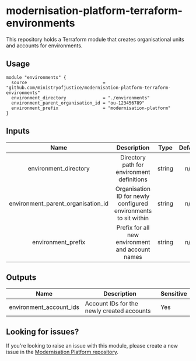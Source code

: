 # modernisation-platform-terraform-environments

This repository holds a Terraform module that creates organisational units and accounts for environments.

## Usage
```
module "environments" {
  source                             = "github.com/ministryofjustice/modernisation-platform-terraform-environments"
  environment_directory              = "./environments"
  environment_parent_organisation_id = "ou-123456789"
  environment_prefix                 = "modernisation-platform"
}
```

## Inputs
|                Name                |                           Description                           |  Type  | Default | Required |
|:----------------------------------:|:---------------------------------------------------------------:|:------:|:-------:|----------|
|        environment_directory       |            Directory path for environment definitions           | string |   n/a   | yes      |
| environment_parent_organisation_id | Organisation ID for newly configured environments to sit within | string |   n/a   | yes      |
|         environment_prefix         |         Prefix for all new environment and account names        | string |   n/a   | yes      |

## Outputs
| Name                    | Description                                | Sensitive |
|-------------------------|--------------------------------------------|-----------|
| environment_account_ids | Account IDs for the newly created accounts | Yes       |

## Looking for issues?
If you're looking to raise an issue with this module, please create a new issue in the [Modernisation Platform repository](https://github.com/ministryofjustice/modernisation-platform/issues).
